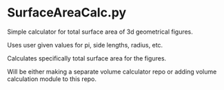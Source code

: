 # SurfaceAreaCalc.py
Simple calculator for total surface area of 3d geometrical figures.

Uses user given values for pi, side lengths, radius, etc.

Calculates specifically total surface area for the figures.

Will be either making a separate volume calculator repo or adding volume calculation module to this repo.


